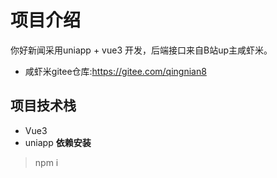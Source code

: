 # 项目介绍
你好新闻采用uniapp + vue3 开发，后端接口来自B站up主咸虾米。
* 咸虾米gitee仓库:https://gitee.com/qingnian8
## 项目技术栈
* Vue3
* uniapp
**依赖安装**
> npm i

